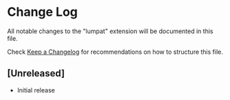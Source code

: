 # Change Log

All notable changes to the "lumpat" extension will be documented in this file.

Check [Keep a Changelog](http://keepachangelog.com/) for recommendations on how to structure this file.

## [Unreleased]

- Initial release
